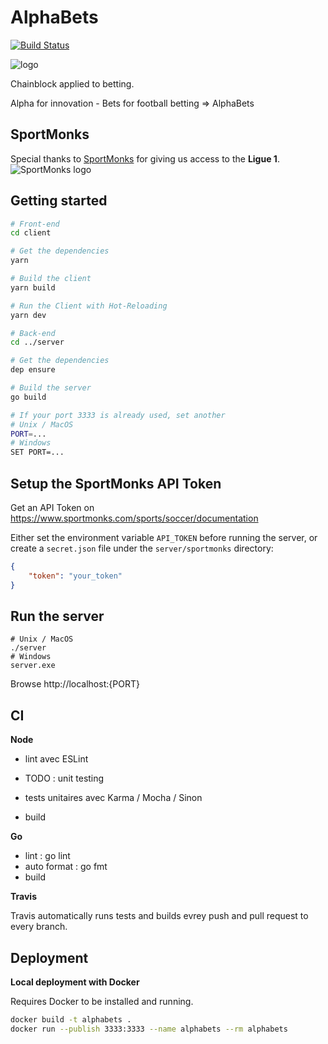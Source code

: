 # AlphaBets
[![Build Status](https://travis-ci.org/tsauvajon/ws-blockchain.svg?branch=dev)](https://travis-ci.org/tsauvajon/ws-blockchain)

![logo](https://github.com/tsauvajon/ws-blockchain/blob/dev/logo-mini.png?raw=true)

Chainblock applied to betting.

Alpha for innovation - Bets for football betting => AlphaBets

## SportMonks

Special thanks to [SportMonks](https://sportmonks.com) for giving us access to the **Ligue 1**.
![SportMonks logo](https://www.sportmonks.com/images/logos/logo_black_top.png)

## Getting started

``` bash
# Front-end
cd client

# Get the dependencies
yarn

# Build the client
yarn build

# Run the Client with Hot-Reloading
yarn dev

# Back-end
cd ../server

# Get the dependencies
dep ensure

# Build the server
go build

# If your port 3333 is already used, set another
# Unix / MacOS
PORT=...
# Windows
SET PORT=...
```

## Setup the SportMonks API Token
Get an API Token on https://www.sportmonks.com/sports/soccer/documentation

Either set the environment variable `API_TOKEN` before running the server,
or create a `secret.json` file under the `server/sportmonks` directory:

``` json
{
    "token": "your_token"
}
```

## Run the server
```
# Unix / MacOS
./server
# Windows
server.exe
```

Browse http://localhost:{PORT}

## CI

**Node**
- lint avec ESLint

- TODO : unit testing
- tests unitaires avec Karma / Mocha / Sinon
- build

**Go**
- lint : go lint
- auto format : go fmt
- build

**Travis**

Travis automatically runs tests and builds evrey push and pull request to every branch.

## Deployment

**Local deployment with Docker**

Requires Docker to be installed and running.

``` bash
docker build -t alphabets .
docker run --publish 3333:3333 --name alphabets --rm alphabets
```
